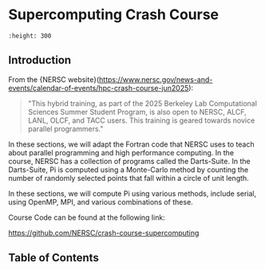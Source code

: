 # Supercomputing Crash Course

```{image} images/NERSC_CCS.png
:height: 300
```

## Introduction

From the {NERSC website}(https://www.nersc.gov/news-and-events/calendar-of-events/hpc-crash-course-jun2025):

>"This hybrid training, as part of the 2025 Berkeley Lab Computational Sciences Summer Student Program, is also open to NERSC, ALCF, LANL, OLCF, and TACC users. This training is geared towards novice parallel programmers."


In these sections, we will adapt the Fortran code that NERSC uses to teach about parallel programming and high performance computing.  In the course, NERSC has a collection of programs called the Darts-Suite.  In the Darts-Suite, Pi is computed using a Monte-Carlo method by counting the number of randomly selected points that fall within a circle of unit length.

In these sections, we will compute Pi using various methods, include serial, using OpenMP, MPI, and various combinations of these.

Course Code can be found at the following link:

https://github.com/NERSC/crash-course-supercomputing

## Table of Contents 
```{tableofcontents}
```
